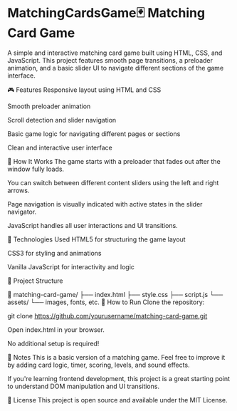 # MatchingCardsGame🃏 Matching Card Game
A simple and interactive matching card game built using HTML, CSS, and JavaScript. This project features smooth page transitions, a preloader animation, and a basic slider UI to navigate different sections of the game interface.

🎮 Features
Responsive layout using HTML and CSS

Smooth preloader animation

Scroll detection and slider navigation

Basic game logic for navigating different pages or sections

Clean and interactive user interface

🚀 How It Works
The game starts with a preloader that fades out after the window fully loads.

You can switch between different content sliders using the left and right arrows.

Page navigation is visually indicated with active states in the slider navigator.

JavaScript handles all user interactions and UI transitions.

🧩 Technologies Used
HTML5 for structuring the game layout

CSS3 for styling and animations

Vanilla JavaScript for interactivity and logic

📂 Project Structure

📁 matching-card-game/
├── index.html
├── style.css
├── script.js
└── assets/
    └── images, fonts, etc.
🔧 How to Run
Clone the repository:

git clone https://github.com/yourusername/matching-card-game.git

Open index.html in your browser.

No additional setup is required!

📝 Notes
This is a basic version of a matching game. Feel free to improve it by adding card logic, timer, scoring, levels, and sound effects.

If you're learning frontend development, this project is a great starting point to understand DOM manipulation and UI transitions.

📄 License
This project is open source and available under the MIT License.

